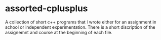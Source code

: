 # assorted-cplusplus
A collection of short c++ programs that I wrote either for an assignment in school or independent experimentation.
There is a short discription of the assignemnt and course at the beginning of each file.
